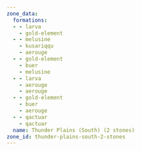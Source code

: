 ```yaml
---
zone_data:
  formations:
  - - larva
    - gold-element
  - - melusine
    - kusariqqu
    - aerouge
  - - gold-element
    - buer
    - melusine
  - - larva
    - aerouge
    - aerouge
  - - gold-element
    - buer
    - aerouge
  - - qactuar
    - qactuar
  name: Thunder Plains (South) (2 stones)
zone_id: thunder-plains-south-2-stones
---
```

